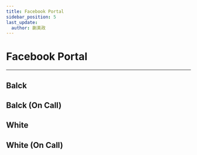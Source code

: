 ```yaml
---
title: Facebook Portal
sidebar_position: 5
last_update:
  author: 蒯美政
---
```


# Facebook Portal

---

## Balck

## Balck (On Call)

## White

## White (On Call)